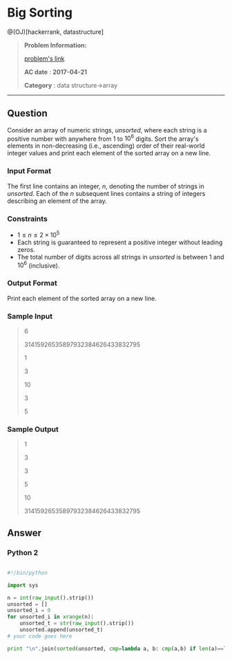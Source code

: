 # Big Sorting

@(OJ)[hackerrank, datastructure]

> **Problem Information:**
>
> [problem's link](https://www.hackerrank.com/challenges/big-sorting)
>
> **AC date** : **2017-04-21**
>
> **Category** : data structure->array


-------------------

## Question

Consider an array of numeric strings, $unsorted$, where each string is a positive number with anywhere from $1$ to $10^6$ digits. Sort the array's elements in non-decreasing (i.e., ascending) order of their real-world integer values and print each element of the sorted array on a new line.

### Input Format

The first line contains an integer, $n$, denoting the number of strings in $unsorted$. 
Each of the $n$ subsequent lines contains a string of integers describing an element of the array.

### Constraints

- $1 \le n \le 2 \times 10^5$
- Each string is guaranteed to represent a positive integer without leading zeros.
- The total number of digits across all strings in $unsorted$ is between $1$ and $10^6$ (inclusive).

### Output Format

Print each element of the sorted array on a new line.

### Sample Input

> 6
> 
> 31415926535897932384626433832795
> 
> 1
> 
> 3
> 
> 10
> 
> 3
> 
> 5


### Sample Output

> 1
> 
> 3
> 
> 3
> 
> 5
> 
> 10
> 
> 31415926535897932384626433832795

## Answer

### Python 2

```python

#!/bin/python

import sys

n = int(raw_input().strip())
unsorted = []
unsorted_i = 0
for unsorted_i in xrange(n):
    unsorted_t = str(raw_input().strip())
    unsorted.append(unsorted_t)
# your code goes here

print "\n".join(sorted(unsorted, cmp=lambda a, b: cmp(a,b) if len(a)==len(b) else len(a)-len(b)))

```